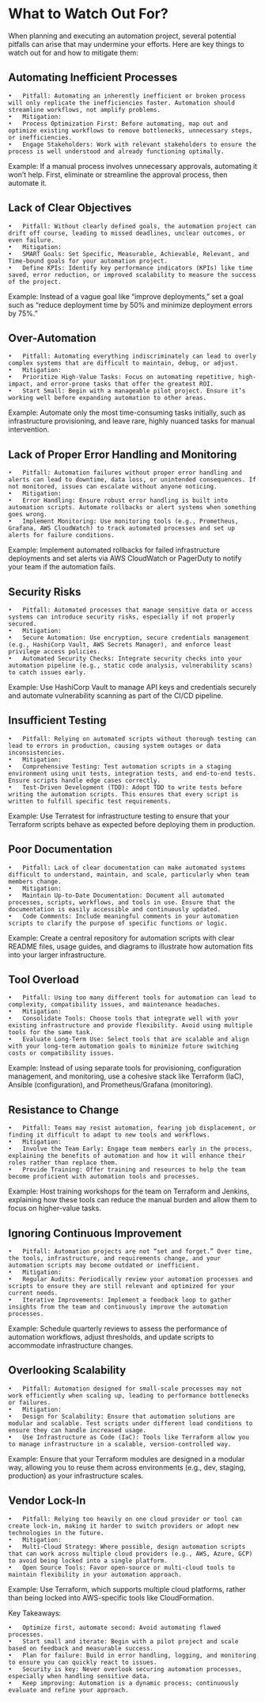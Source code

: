 # What to Watch Out For?

When planning and executing an automation project, several potential pitfalls can arise that may undermine your efforts. Here are key things to watch out for and how to mitigate them:

## Automating Inefficient Processes

    •	Pitfall: Automating an inherently inefficient or broken process will only replicate the inefficiencies faster. Automation should streamline workflows, not amplify problems.
    •	Mitigation:
    •	Process Optimization First: Before automating, map out and optimize existing workflows to remove bottlenecks, unnecessary steps, or inefficiencies.
    •	Engage Stakeholders: Work with relevant stakeholders to ensure the process is well understood and already functioning optimally.

Example: If a manual process involves unnecessary approvals, automating it won’t help. First, eliminate or streamline the approval process, then automate it.

## Lack of Clear Objectives

    •	Pitfall: Without clearly defined goals, the automation project can drift off course, leading to missed deadlines, unclear outcomes, or even failure.
    •	Mitigation:
    •	SMART Goals: Set Specific, Measurable, Achievable, Relevant, and Time-bound goals for your automation project.
    •	Define KPIs: Identify key performance indicators (KPIs) like time saved, error reduction, or improved scalability to measure the success of the project.

Example: Instead of a vague goal like “improve deployments,” set a goal such as “reduce deployment time by 50% and minimize deployment errors by 75%.”

## Over-Automation

    •	Pitfall: Automating everything indiscriminately can lead to overly complex systems that are difficult to maintain, debug, or adjust.
    •	Mitigation:
    •	Prioritize High-Value Tasks: Focus on automating repetitive, high-impact, and error-prone tasks that offer the greatest ROI.
    •	Start Small: Begin with a manageable pilot project. Ensure it’s working well before expanding automation to other areas.

Example: Automate only the most time-consuming tasks initially, such as infrastructure provisioning, and leave rare, highly nuanced tasks for manual intervention.

## Lack of Proper Error Handling and Monitoring

    •	Pitfall: Automation failures without proper error handling and alerts can lead to downtime, data loss, or unintended consequences. If not monitored, issues can escalate without anyone noticing.
    •	Mitigation:
    •	Error Handling: Ensure robust error handling is built into automation scripts. Automate rollbacks or alert systems when something goes wrong.
    •	Implement Monitoring: Use monitoring tools (e.g., Prometheus, Grafana, AWS CloudWatch) to track automated processes and set up alerts for failure conditions.

Example: Implement automated rollbacks for failed infrastructure deployments and set alerts via AWS CloudWatch or PagerDuty to notify your team if the automation fails.

## Security Risks

    •	Pitfall: Automated processes that manage sensitive data or access systems can introduce security risks, especially if not properly secured.
    •	Mitigation:
    •	Secure Automation: Use encryption, secure credentials management (e.g., HashiCorp Vault, AWS Secrets Manager), and enforce least privilege access policies.
    •	Automated Security Checks: Integrate security checks into your automation pipeline (e.g., static code analysis, vulnerability scans) to catch issues early.

Example: Use HashiCorp Vault to manage API keys and credentials securely and automate vulnerability scanning as part of the CI/CD pipeline.

## Insufficient Testing

    •	Pitfall: Relying on automated scripts without thorough testing can lead to errors in production, causing system outages or data inconsistencies.
    •	Mitigation:
    •	Comprehensive Testing: Test automation scripts in a staging environment using unit tests, integration tests, and end-to-end tests. Ensure scripts handle edge cases correctly.
    •	Test-Driven Development (TDD): Adopt TDD to write tests before writing the automation scripts. This ensures that every script is written to fulfill specific test requirements.

Example: Use Terratest for infrastructure testing to ensure that your Terraform scripts behave as expected before deploying them in production.

## Poor Documentation

    •	Pitfall: Lack of clear documentation can make automated systems difficult to understand, maintain, and scale, particularly when team members change.
    •	Mitigation:
    •	Maintain Up-to-Date Documentation: Document all automated processes, scripts, workflows, and tools in use. Ensure that the documentation is easily accessible and continuously updated.
    •	Code Comments: Include meaningful comments in your automation scripts to clarify the purpose of specific functions or logic.

Example: Create a central repository for automation scripts with clear README files, usage guides, and diagrams to illustrate how automation fits into your larger infrastructure.

## Tool Overload

    •	Pitfall: Using too many different tools for automation can lead to complexity, compatibility issues, and maintenance headaches.
    •	Mitigation:
    •	Consolidate Tools: Choose tools that integrate well with your existing infrastructure and provide flexibility. Avoid using multiple tools for the same task.
    •	Evaluate Long-Term Use: Select tools that are scalable and align with your long-term automation goals to minimize future switching costs or compatibility issues.

Example: Instead of using separate tools for provisioning, configuration management, and monitoring, use a cohesive stack like Terraform (IaC), Ansible (configuration), and Prometheus/Grafana (monitoring).

## Resistance to Change

    •	Pitfall: Teams may resist automation, fearing job displacement, or finding it difficult to adapt to new tools and workflows.
    •	Mitigation:
    •	Involve the Team Early: Engage team members early in the process, explaining the benefits of automation and how it will enhance their roles rather than replace them.
    •	Provide Training: Offer training and resources to help the team become proficient with automation tools and processes.

Example: Host training workshops for the team on Terraform and Jenkins, explaining how these tools can reduce the manual burden and allow them to focus on higher-value tasks.

## Ignoring Continuous Improvement

    •	Pitfall: Automation projects are not “set and forget.” Over time, the tools, infrastructure, and requirements change, and your automation scripts may become outdated or inefficient.
    •	Mitigation:
    •	Regular Audits: Periodically review your automation processes and scripts to ensure they are still relevant and optimized for your current needs.
    •	Iterative Improvements: Implement a feedback loop to gather insights from the team and continuously improve the automation processes.

Example: Schedule quarterly reviews to assess the performance of automation workflows, adjust thresholds, and update scripts to accommodate infrastructure changes.

## Overlooking Scalability

    •	Pitfall: Automation designed for small-scale processes may not work efficiently when scaling up, leading to performance bottlenecks or failures.
    •	Mitigation:
    •	Design for Scalability: Ensure that automation solutions are modular and scalable. Test scripts under different load conditions to ensure they can handle increased usage.
    •	Use Infrastructure as Code (IaC): Tools like Terraform allow you to manage infrastructure in a scalable, version-controlled way.

Example: Ensure that your Terraform modules are designed in a modular way, allowing you to reuse them across environments (e.g., dev, staging, production) as your infrastructure scales.

## Vendor Lock-In

    •	Pitfall: Relying too heavily on one cloud provider or tool can create lock-in, making it harder to switch providers or adopt new technologies in the future.
    •	Mitigation:
    •	Multi-Cloud Strategy: Where possible, design automation scripts that can work across multiple cloud providers (e.g., AWS, Azure, GCP) to avoid being locked into a single platform.
    •	Open Source Tools: Favor open-source or multi-cloud tools to maintain flexibility in your automation approach.

Example: Use Terraform, which supports multiple cloud platforms, rather than being locked into AWS-specific tools like CloudFormation.

Key Takeaways:

    •	Optimize first, automate second: Avoid automating flawed processes.
    •	Start small and iterate: Begin with a pilot project and scale based on feedback and measurable success.
    •	Plan for failure: Build in error handling, logging, and monitoring to ensure you can quickly react to issues.
    •	Security is key: Never overlook securing automation processes, especially when handling sensitive data.
    •	Keep improving: Automation is a dynamic process; continuously evaluate and refine your approach.
